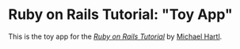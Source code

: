 # Ruby on Rails Tutorial: "Toy App"

This is the toy app for the
[*Ruby on Rails Tutorial*](http://www.railstutorial.org/)
by [Michael Hartl](http://www.michaelhartl.com/).
